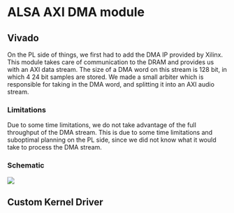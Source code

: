 # ALSA AXI DMA module

## Vivado

On the PL side of things, we first had to add the DMA IP provided by Xilinx. This module takes care of communication to the DRAM and provides us with an AXI data stream. The size of a DMA word on this stream is 128 bit, in which 4 24 bit samples are stored. We made a small arbiter which is responsible for taking in the DMA word, and splitting it into an AXI audio stream. 

### Limitations

Due to some time limitations, we do not take advantage of the full throughput of the DMA stream. This is due to some time limitations and suboptimal planning on the PL side, since we did not know what it would take to process the DMA stream. 

### Schematic

<img src="/img/dma_splitter.png"/>

## Custom Kernel Driver

